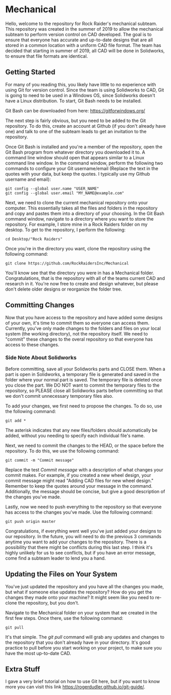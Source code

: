 # Mechanical

Hello, welcome to the repository for Rock Raider's mechanical subteam. This repository was created in the summer of 2019 to allow the mechanical subteam to perform version control on CAD developed. The goal is to ensure that everyone has accurate and up-to-date designs that are all stored in a common location with a uniform CAD file format. The team has decided that starting in summer of 2019, all CAD will be done in Solidworks, to ensure that file formats are identical.

## Getting Started

For many of you reading this, you likely have little to no experience with using Git for version control. Since the team is using Solidworks to CAD, Git is going to need to be used in a Windows OS, since Solidworks doesn't have a Linux distribution. To start, Git Bash needs to be installed. 

Git Bash can be downloaded from here: https://gitforwindows.org/

The next step is fairly obvious, but you need to be added to the Git repository. To do this, create an account at Github (if you don't already have one) and talk to one of the subteam leads to get an invitation to the repository. 

Once Git Bash is installed and you're a member of the repository, open the Git Bash program from whatever directory you downloaded it to. A command line window should open that appears similar to a Linux command line window. In the command window, perform the following two commands to configure your Git username/email (Replace the text in the quotes with your data, but keep the quotes. I typically use my Github username and email):

```
git config --global user.name "USER_NAME"
git config --global user.email "MY_NAME@example.com"
```

Next, we need to clone the current mechanical repository onto your computer. This essentially takes all the files and folders in the repository and copy and pastes them into a directory of your choosing. In the Git Bash command window, navigate to a directory where you want to store the repository. For example, I store mine in a Rock Raiders folder on my desktop. To get to the repository, I perform the following: 

```
cd Desktop/"Rock Raiders"
```

Once you're in the directory you want, clone the repository using the following command:

```
git clone https://github.com/RockRaidersInc/Mechanical
```

You'll know see that the directory you were in has a Mechanical folder. Congratulations, that is the repository with all of the teams current CAD and research in it. You're now free to create and design whatever, but please don't delete older designs or reorganize the folder tree. 

## Committing Changes

Now that you have access to the repository and have added some designs of your own, it's time to commit them so everyone can access them. Currently, you've only made changes to the folders and files on your local system (the working directory), not the repository itself. We need to "commit" these changes to the overal repository so that everyone has access to these changes. 

### Side Note About Solidworks 

Before committing, save all your Solidworks parts and CLOSE them. When a part is open in Solidworks, a temporary file is generated and saved in the folder where your normal part is saved. The temporary file is deleted once you close the part. We DO NOT want to commit the temporary files to the repository, so PLEASE close all Solidworks parts before committing so that we don't commit unnecessary temporary files also.

To add your changes, we first need to propose the changes. To do so, use the following command:

```
git add *
```

The asterisk indicates that any new files/folders should automatically be added, without you needing to specify each individual file's name. 

Next, we need to commit the changes to the HEAD, or the space before the repository. To do this, we use the following command:

```
git commit -m "Commit message"
```

Replace the test _Commit message_ with a description of what changes your commit makes. For example, if you created a new wheel design, your commit message might read "Adding CAD files for new wheel design." Remember to keep the quotes around your message in the command. Additionally, the message should be concise, but give a good description of the changes you've made. 

Lastly, now we need to push everything to the repository so that everyone has access to the changes you've made. Use the following command:

```
git push origin master
```

Congratulations, if everything went well you've just added your designs to our repository. In the future, you will need to do the previous 3 commands anytime you want to add your changes to the repository. There is a possibility that there might be conflicts during this last step. I think it's highly unlikely for us to see conflicts, but if you have an error message, come find a subteam leader to lend you a hand.

## Updating the Files on Your System

You've just updated the repository and you have all the changes you made, but what if someone else updates the repository? How do you get the changes they made onto your machine? It might seem like you need to re-clone the repository, but you don't. 

Navigate to the Mechanical folder on your system that we created in the first few steps. Once there, use the following command:

```
git pull
```

It's that simple. The _git pull_ command will grab any updates and changes to the repository that you don't already have in your directory. It's good practice to pull before you start working on your project, to make sure you have the most up-to-date CAD. 

## Extra Stuff

I gave a very brief tutorial on how to use Git here, but if you want to know more you can visit this link https://rogerdudler.github.io/git-guide/.


